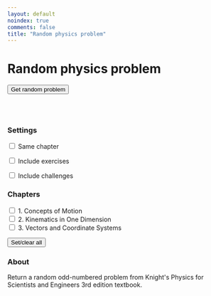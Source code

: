 ```yaml
---
layout: default
noindex: true
comments: false
title: "Random physics problem"
---
```


# Random physics problem

<p>
  <button class="RandomExercise-runButton Button">Get random problem</button>
</p>

<p>
  <span class="RandomExercise-chapterNumber"></span> <span class="RandomExercise-chapterTitle"></span><br>
  <span></span> <span class="RandomExercise-pageNumber"></span><br>
  <span></span> <span class="RandomExercise-problemNumber"></span>
</p>

<h3>Settings</h3>

<div>
  <p>
    <label><input type="checkbox" class="RandomExercise-useLastChapter" name="sameChapter" value="1"
      onchange="randomExercise.saveUserSetting()"> Same chapter</label>
  </p>

  <p>
    <label><input type="checkbox" class="RandomExercise-includeExercises" name="includeExercises" value="1"
      onchange="randomExercise.saveUserSetting()"> Include exercises</label>
  </p>

  <p>
    <label><input type="checkbox" class="RandomExercise-includeChallenges" name="includeChappanges" value="1"
      onchange="randomExercise.saveUserSetting()"> Include challenges</label>
  </p>
</div>

<h3>Chapters</h3>

<div>
  <p class='RandomExercise-chapters'>
    <label><input type="checkbox" name="chapter[]" value="1"> 1. Concepts of Motion</label><br>
    <label><input type="checkbox" name="chapter[]" value="2"> 2. Kinematics in One Dimension</label><br>
    <label><input type="checkbox" name="chapter[]" value="3"> 3. Vectors and Coordinate Systems</label>
  </p>

  <button class="RandomExercise-clearChapters Button">Set/clear all</button>
</div>

<h3>About</h3>

<p>Return a random odd-numbered problem from Knight's Physics for Scientists and Engineers 3rd edition textbook.</p>

<script src="/js/2017/random_exercise.js"></script>

<script>

var chapters = [
  { chapter: "1",   page: 66, answer_page: 1325,    problemsStart: 35,                        last: 57,  title: "Concepts of Motion" },
  { chapter: "2",   page: 98, answer_page: 1327,    problemsStart: 27,   challengeStart: 76,  last: 83,  title: "Kinematics in One Dimension" },
  { chapter: "3",   page: 116, answer_page: 1328,    problemsStart: 19,                        last: 44,  title: "Vectors and Coordinate Systems" },
  { chapter: "4",   page: 146, answer_page: 1329,    problemsStart: 36,   challengeStart: 77,  last: 86,  title: "Kinematics in Two Dimensions" },
  { chapter: "5",   page: 168, answer_page: 1330,    problemsStart: 28,   challengeStart: 54,  last: 57,  title: "Force and Motion" },
  { chapter: "6",   page: 198, answer_page: 1331,    problemsStart: 26,   challengeStart: 72,  last: 77,  title: "Dynamics I: Motion Along a Line" },
  { chapter: "7",   page: 222, answer_page: 1331,    problemsStart: 19,   challengeStart: 53,  last: 57,  title: "Newton’s Third Law" },
  { chapter: "8",   page: 246, answer_page: 1332,    problemsStart: 21,   challengeStart: 59,  last: 67,  title: "Dynamics II: Motion in a Plane" },
  { chapter: "9",   page: 274, answer_page: 1333,    problemsStart: 26,   challengeStart: 70,  last: 75,  title: "Impulse and Momentum" },
  { chapter: "10",  page: 306, answer_page: 1333,    problemsStart: 33,   challengeStart: 67,  last: 76,  title: "Energy" },
  { chapter: "11",  page: 338, answer_page: 1333,    problemsStart: 37,   challengeStart: 72,  last: 75,  title: "Work" },
  { chapter: "12",  page: 384, answer_page: 1334,    problemsStart: 49,   challengeStart: 83,  last: 88,  title: "Rotation of a Rigid Body" },
  { chapter: "13",  page: 406, answer_page: 1334,    problemsStart: 25,   challengeStart: 62,  last: 70,  title: "Newton’s Theory of Gravity" },
  { chapter: "14",  page: 436, answer_page: 1335,    problemsStart: 30,   challengeStart: 75,  last: 80,  title: "Oscillations" },
  { chapter: "15",  page: 470, answer_page: 1335,    problemsStart: 31,   challengeStart: 70,  last: 74,  title: "Fluids and Elasticity" },
  { chapter: "16",  page: 500, answer_page: 1336,    problemsStart: 33,   challengeStart: 69,  last: 74,  title: "A Macroscopic Description of Matter" },
  { chapter: "17",  page: 531, answer_page: 1336,    problemsStart: 31,   challengeStart: 77,  last: 82,  title: "Work, Heat, and the First Law of Thermodynamics" },
  { chapter: "18",  page: 556, answer_page: 1337,    problemsStart: 37,   challengeStart: 63,  last: 65,  title: "The Micro/Macro Connection" },
  { chapter: "19",  page: 584, answer_page: 1338,    problemsStart: 31,   challengeStart: 69,  last: 72,  title: "Heat Engines and Refrigerators" },
  { chapter: "20",  page: 620, answer_page: 1338,    problemsStart: 40,   challengeStart: 77,  last: 82,  title: "Traveling Waves" },
  { chapter: "21",  page: 656, answer_page: 1339,    problemsStart: 30,   challengeStart: 74,  last: 80,  title: "Superposition" },
  { chapter: "22",  page: 683, answer_page: 1340,    problemsStart: 30,   challengeStart: 69,  last: 75,  title: "Wave Optics" },
  { chapter: "23",  page: 724, answer_page: 1341,    problemsStart: 38,   challengeStart: 78,  last: 82,  title: "Ray Optics" },
  { chapter: "24",  page: 748, answer_page: 1341,    problemsStart: 23,   challengeStart: 42,  last: 46,  title: "Optical Instruments" },
  { chapter: "25",  page: 780, answer_page: 1341,    problemsStart: 28,   challengeStart: 72,  last: 76,  title: "Electric Charges and Forces" },
  { chapter: "26",  page: 810, answer_page: 1342,    problemsStart: 28,   challengeStart: 63,  last: 71,  title: "The Electric Field" },
  { chapter: "27",  page: 840, answer_page: 1342,    problemsStart: 29,   challengeStart: 55,  last: 59,  title: "Gauss’s Law" },
  { chapter: "28",  page: 868, answer_page: 1343,    problemsStart: 31,   challengeStart: 74,  last: 82,  title: "The Electric Potential" },
  { chapter: "29",  page: 898, answer_page: 1343,    problemsStart: 33,   challengeStart: 76,  last: 82,  title: "Potential and Field" },
  { chapter: "30",  page: 922, answer_page: 1344,    problemsStart: 38,   challengeStart: 68,  last: 73,  title: "Current and Resistance" },
  { chapter: "31",  page: 950, answer_page: 1345,    problemsStart: 34,   challengeStart: 75,  last: 81,  title: "Fundamentals of Circuits" },
  { chapter: "32",  page: 992, answer_page: 1346,    problemsStart: 40,   challengeStart: 76,  last: 82,  title: "The Magnetic Field" },
  { chapter: "33",  page: 1032, answer_page: 1346,    problemsStart: 27,   challengeStart: 79,  last: 85,  title: "Electromagnetic Induction" },
  { chapter: "34",  page: 1064, answer_page: 1347,    problemsStart: 28,   challengeStart: 59,  last: 64,  title: "Electromagnetic Fields and Waves" },
  { chapter: "35",  page: 1087, answer_page: 1347,    problemsStart: 35,   challengeStart: 65,  last: 71,  title: "AC Circuits" },
  { chapter: "36",  page: 1133, answer_page: 1348,    problemsStart: 43,   challengeStart: 73,  last: 76,  title: "Relativity" },
  { chapter: "37",  page: 1156, answer_page: 1348,    problemsStart: 25,   challengeStart: 45,  last: 48,  title: "The Foundations of Modern Physics" },
  { chapter: "38",  page: 1187, answer_page: 1348,    problemsStart: 36,   challengeStart: 66,  last: 70,  title: "Quantization" },
  { chapter: "39",  page: 1210, answer_page: 1349,    problemsStart: 26,   challengeStart: 47,  last: 51,  title: "Wave Functions and Uncertainty" },
  { chapter: "40",  page: 1248, answer_page: 1350,    problemsStart: 22,   challengeStart: 41,  last: 46,  title: "One-Dimensional Quantum Mechanics" },
  { chapter: "41",  page: 1280, answer_page: 1351,    problemsStart: 24,   challengeStart: 51,  last: 57,  title: "Atomic Physics" },
  { chapter: "42",  page: 1309, answer_page: 1352,    problemsStart: 37,   challengeStart: 58,  last: 63,  title: "Nuclear Physics" }
];

randomExercise.init("physics_knight_4ed", chapters);


</script>

